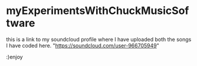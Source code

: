 # myExperimentsWithChuckMusicSoftware
this is a link to my soundcloud profile where I have uploaded both the songs I have coded here.
"https://soundcloud.com/user-966705949"

:)enjoy
